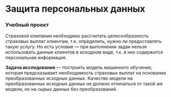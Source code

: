 # Защита персональных данных
###  **Учебный проект**

Страховой компании необходимо рассчитать целесообразность страховых выплат клиентам, т.е. определить, нужно ли предоставлять такую услугу. Но есть условие — при выполнении задаи нельзя использовать данные клиентов в исходном виде, т.к.
в них содержится персональная информация.

**Задача исследования** — построить модель машинного обучения, которая предсказывает необходимость страховых выплат
на основании преобразованных исходных данных. Качество модели на преобразованных исходных данных 
не должно отличаться от такой же модели, но на сырых данных без преобразований.

